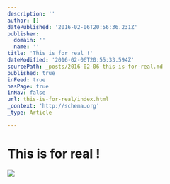 ```yaml
---
description: ''
author: []
datePublished: '2016-02-06T20:56:36.231Z'
publisher:
  domain: ''
  name: ''
title: 'This is for real !'
dateModified: '2016-02-06T20:55:33.594Z'
sourcePath: _posts/2016-02-06-this-is-for-real.md
published: true
inFeed: true
hasPage: true
inNav: false
url: this-is-for-real/index.html
_context: 'http://schema.org'
_type: Article

---
```

# This is for real !
![](https://the-grid-user-content.s3-us-west-2.amazonaws.com/136ccacd-a548-4e31-8fb7-15847dca1c1e.png)